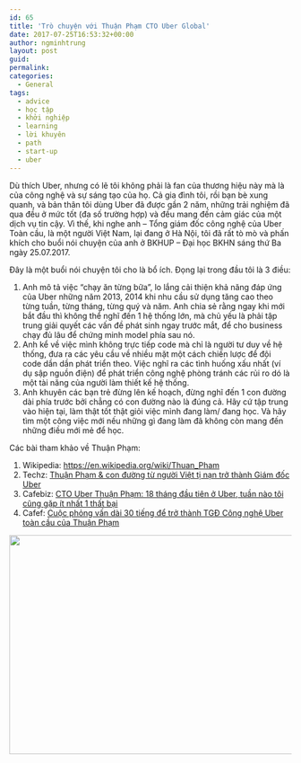```yaml
---
id: 65
title: 'Trò chuyện với Thuận Phạm CTO Uber Global'
date: 2017-07-25T16:53:32+00:00
author: ngminhtrung
layout: post
guid: 
permalink:
categories:
  - General
tags:
  - advice
  - học tập
  - khởi nghiệp
  - learning
  - lời khuyên
  - path
  - start-up
  - uber
---
```

Dù thích Uber, nhưng có lẽ tôi không phải là fan của thương hiệu này mà là của công nghệ và sự sáng tạo của họ. Cả gia đình tôi, rồi bạn bè xung quanh, và bản thân tôi dùng Uber đã được gần 2 năm, những trải nghiệm đã qua đều ở mức tốt (đa số trường hợp) và đều mang đến cảm giác của một dịch vụ tin cậy. Vì thế, khi nghe anh &#8211; Tổng giám đốc công nghệ của Uber Toàn cầu, là một người Việt Nam, lại đang ở Hà Nội, tôi đã rất tò mò và phấn khích cho buổi nói chuyện của anh ở BKHUP &#8211; Đại học BKHN sáng thứ Ba ngày 25.07.2017.

Đây là một buổi nói chuyện tôi cho là bổ ích. Đọng lại trong đầu tôi là 3 điều:

  1. Anh mô tả việc &#8220;chạy ăn từng bữa&#8221;, lo lắng cải thiện khả năng đáp ứng của Uber những năm 2013, 2014 khi nhu cầu sử dụng tăng cao theo từng tuần, từng tháng, từng quý và năm. Anh chia sẻ rằng ngay khi mới bắt đầu thì không thể nghĩ đến 1 hệ thống lớn, mà chủ yếu là phải tập trung giải quyết các vấn đề phát sinh ngay trước mắt, để cho business chạy đủ lâu để chứng minh model phía sau nó.
  2. Anh kể về việc mình không trực tiếp code mà chỉ là người tư duy về hệ thống, đưa ra các yêu cầu về nhiều mặt một cách chiến lược để đội code dần dần phát triển theo. Việc nghĩ ra các tình huống xấu nhất (ví dụ sập nguồn điện) để phát triển công nghệ phòng tránh các rủi ro dó là một tài năng của người làm thiết kế hệ thống.
  3. Anh khuyên các bạn trẻ đừng lên kế hoạch, đừng nghĩ đến 1 con đường dài phía trước bởi chẳng có con đường nào là đúng cả. Hãy cứ tập trung vào hiện tại, làm thật tốt thật giỏi việc mình đang làm/ đang học. Và hãy tìm một công việc mới nếu những gì đang làm đã không còn mang đến những điều mới mẻ để học.

Các bài tham khảo về Thuận Phạm:

  1. Wikipedia: <https://en.wikipedia.org/wiki/Thuan_Pham>
  2. Techz: [Thuận Phạm & con đường từ người Việt tị nạn trở thành Giám đốc Uber](http://www.techz.vn/thuan-pham-con-duong-tu-nguoi-viet-ti-nan-tro-thanh-giam-doc-uber-ylt47103.html)
  3. Cafebiz: [CTO Uber Thuận Phạm: 18 tháng đầu tiên ở Uber, tuần nào tôi cũng gặp ít nhất 1 thất bại](http://cafebiz.vn/cto-uber-thuan-pham-18-thang-dau-tien-o-uber-tuan-nao-toi-cung-gap-it-nhat-1-that-bai-20170725162638783.chn)
  4. Cafef: [Cuộc phỏng vấn dài 30 tiếng để trở thành TGĐ Công nghệ Uber toàn cầu của Thuận Phạm](http://cafef.vn/cuoc-phong-van-dai-30-tieng-de-tro-thanh-tgd-cong-nghe-uber-toan-cau-cua-thuan-pham-20170725141310158.chn)

<img class="alignnone wp-image-67" src="http://travisnguyen.net/wp-content/uploads/2017/07/20170725_091733_RichtoneHDR-01-300x200.jpeg" alt="" width="585" height="390" srcset="http://travisnguyen.net/wp-content/uploads/2017/07/20170725_091733_RichtoneHDR-01-300x200.jpeg 300w, http://travisnguyen.net/wp-content/uploads/2017/07/20170725_091733_RichtoneHDR-01-768x512.jpeg 768w, http://travisnguyen.net/wp-content/uploads/2017/07/20170725_091733_RichtoneHDR-01-1024x683.jpeg 1024w" sizes="(max-width: 585px) 85vw, 585px" />